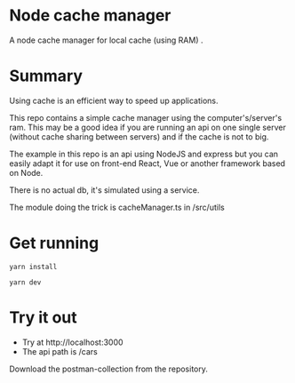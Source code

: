 # Node cache manager
A node cache manager for local cache (using RAM) .

# Summary
Using cache is an efficient way to speed up applications.

This repo contains a simple cache manager using the computer's/server's ram. This may be a good idea if you are running an api on one single server (without cache sharing between servers) and if the cache is not to big. 

The example in this repo is an api using NodeJS and express but you can easily adapt it for use on front-end React, Vue or another framework based on Node.

There is no actual db, it's simulated using a service.

The module doing the trick is cacheManager.ts in /src/utils

# Get running
```yarn install```

```yarn dev```

# Try it out
- Try at http://localhost:3000
- The api path is /cars

Download the postman-collection from the repository.
